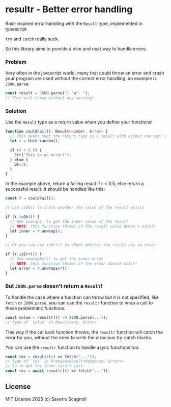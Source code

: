 # resultr - Better error handling

Rust-inspired error handling with the `Result` type, implemented in typescript.

`try` and `catch` really suck.

So this library aims to provide a nice and neat way to handle errors.

### Problem

Very often in the javascript world, many that could throw an error and crash your
program are used without the correct error handling, an example is `JSON.parse`:

```js
const result = JSON.parse("{ "a": ");
// This will throw without any warning!
```

### Solution

Use the `Result` type as a return value when you define your functions!

```ts
function couldFail(): Result<number, Error> {
  // This means that the return type is a result with either one set: value (number), or error.
  let r = Math.random();

  if (r < 0.5) {
    Err("This in an error!");
  } else {
    Ok(r);
  }
}
```

In the example above, return a failing result if r < 0.5, else return a successful result.
It should be handled like this:

```js
const r = couldFail();

// Use isOk() to check whether the value of the result exists

if (r.isOk()) {
  // Use unwrap() to get the inner value of the result
  // NOTE: this function throws if the result value doens't exist!
  let inner = r.unwrap();
}

// Or you can use isErr() to check whether the result has an error

if (r.isErr()) {
  // Use unwrapErr() to get the inner error
  // NOTE: this function throws if the error doesnt exist!
  let error = r.unwrapErr();
}
```

### But `JSON.parse` doesn't return a `Result`!

To handle the case where a function can throw but it is not specified, like `fetch` or `JSON.parse`,
you can use the `resultr` function to wrap a call to these problematic functions.

```ts
const value = resultr(() => JSON.parse(...));
// type of `value` is Result<any, Error>
```

This way if the callback function throws, the `resultr` function will catch the error for you, without
the need to write the atrocious try-catch blocks.

You can use the `resultr` function to handle async functions too:

```ts
const res = resultr(() => fetch("..."));
// type of `res` is Promise<Result<Response, Error>>
// So to get the inner result just:
const res = await resultr(() => fetch("..."));
```

## License

MIT License 2025 (c) Saverio Scagnoli
